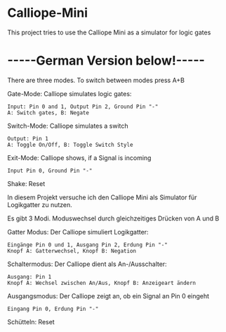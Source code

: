 # Calliope-Mini
This project tries to use the Calliope Mini as a simulator for logic gates

# -----German Version below!-----

There are three modes. To switch between modes press A+B

Gate-Mode: Calliope simulates logic gates:

    Input: Pin 0 and 1, Output Pin 2, Ground Pin "-"
    A: Switch gates, B: Negate

Switch-Mode: Calliope simulates a switch

    Output: Pin 1
    A: Toggle On/Off, B: Toggle Switch Style

Exit-Mode: Calliope shows, if a Signal is incoming

    Input Pin 0, Ground Pin "-"

Shake: Reset

In diesem Projekt versuche ich den Calliope Mini als Simulator für Logikgatter zu nutzen.

Es gibt 3 Modi. Moduswechsel durch gleichzeitiges Drücken von A und B

Gatter Modus: Der Calliope simuliert Logikgatter:

    Eingänge Pin 0 und 1, Ausgang Pin 2, Erdung Pin "-"
    Knopf A: Gatterwechsel, Knopf B: Negation

Schaltermodus: Der Calliope dient als An-/Ausschalter:

    Ausgang: Pin 1
    Knopf A: Wechsel zwischen An/Aus, Knopf B: Anzeigeart ändern

Ausgangsmodus: Der Calliope zeigt an, ob ein Signal an Pin 0 eingeht

    Eingang Pin 0, Erdung Pin "-"

Schütteln: Reset
